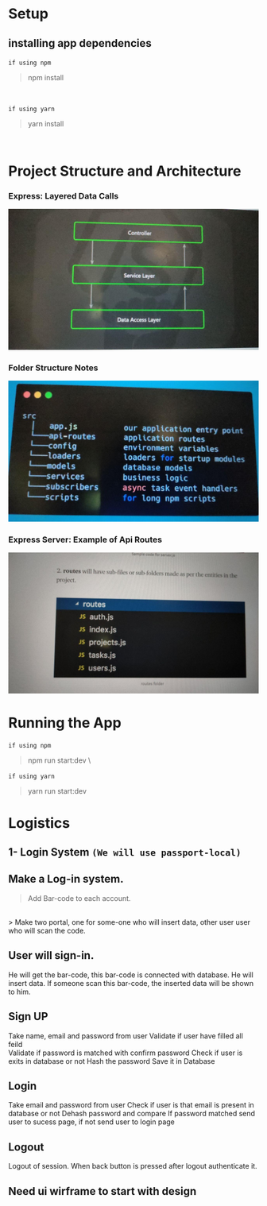 # Setup
## installing app dependencies

`if using npm`
> npm install
<br/>

`if using yarn`
<br/>
> yarn install

<br/> 

# Project Structure and Architecture

<h3>Express: Layered Data Calls</h3>
<img src="./images/LayedArchitecture.jpg"/>
<h3>Folder Structure Notes</h3>
<img src="./images/FolderStructure.jpg"/>
<h3>Express Server: Example of Api Routes</h3>
<img src="./images/exampleRoutes.jpg"/>

# Running the App

`if using npm`
> npm run start:dev \

`if using yarn` 
> yarn run start:dev

# Logistics

## 1- Login System `(We will use passport-local)`

## Make a Log-in system.
> Add Bar-code to each account.
<br/>
> Make two portal, one for some-one who will insert data, other user user who will scan the code.

## User will sign-in.
He will get the bar-code, this bar-code is connected with database.
He will insert data.
If someone scan this bar-code, the inserted data will be shown to him.

## Sign UP

Take name, email and password from user 
Validate if user have filled all feild  
Validate if password is matched with confirm password 
Check if user is exits in database or not 
Hash the password 
Save it in Database 

## Login

Take email and password from user 
Check if user is that email is present in database or not 
Dehash password and compare 
If password matched send user to sucess page, if not send user to login page 

## Logout

Logout of session.
When back button is pressed after logout authenticate it.

## Need ui wirframe to start with design


